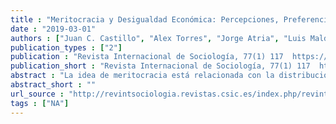 ```yaml
---
title : "Meritocracia y Desigualdad Económica: Percepciones, Preferencias e Implicancias"
date : "2019-03-01"
authors : ["Juan C. Castillo", "Alex Torres", "Jorge Atria", "Luis Maldonado"]
publication_types : ["2"]
publication : "Revista Internacional de Sociología, 77(1) 117  https://doi.org/10.3989/ris.2019.77.1.17.114"
publication_short : "Revista Internacional de Sociología, 77(1) 117  https://doi.org/10.3989/ris.2019.77.1.17.114"
abstract : "La idea de meritocracia está relacionada con la distribución de bienes y beneficios basada en el talento y esfuerzo individual, constituyendo un principio que legitima la distribución desigual de los recursos en sociedades modernas. Pese a las constantes referencias a la meritocracia en la investigación de desigualdad y estratificación social en sociología, existen pocos intentos conceptuales y empíricos que busquen entender hasta qué punto los individuos perciben y prefieren la meritocracia, así como también sus consecuencias. La presente investigación propone un marco conceptual y empírico para el estudio de las percepciones y preferencias meritocráticas que, posteriormente, es relacionado con una serie de variables relativas a la desigualdad social. Utilizando datos de la encuesta chilena “Justicia social y participación ciudadana” (N= 1.245), los resultados del análisis sugieren que las preferencias y percepciones de la meritocracia son constructos distintos y que quienes perciben un adecuado funcionamiento de la meritocracia también perciben menos desigualdad social."
abstract_short : ""
url_source : "http://revintsociologia.revistas.csic.es/index.php/revintsociologia/article/view/1017"
tags : ["NA"]
---
```

